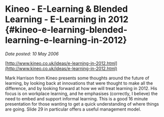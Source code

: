 # Kineo - E-Learning & Blended Learning - E-Learning in 2012 {#kineo-e-learning-blended-learning-e-learning-in-2012}

_Date posted: 10 May 2006_

[http://www.kineo.co.uk/ideas/e-learning-in-2012.html](http://www.kineo.co.uk/ideas/e-learning-in-2012.html)

Mark Harrison from Kineo presents some thoughts around the future of learning, by looking back at innovations that were thought to make all the difference, and by looking forward at how we will treat learning in 2012. His focus is on workplace learning, and he emphasises (correctly, I believe) the need to embed and support informal learning. This is a good 16 minute presentation for those wanting to get a quick understanding of where things are going. Slide 29 in particular offers a useful management model.